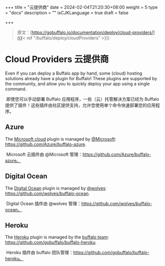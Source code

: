 +++
title = "云提供商"
date = 2024-02-04T21:20:30+08:00
weight = 5
type = "docs"
description = ""
isCJKLanguage = true
draft = false

+++

> 原文：[https://gobuffalo.io/documentation/deploy/cloud-providers/]({{< ref "/buffalo/deploy/cloudProviders" >}})

# Cloud Providers 云提供商 

Even if you can deploy a Buffalo app by hand, some (cloud) hosting solutions already have a plugin for Buffalo! These plugins are supported by the community, and allow you to quickly deploy your app using a single command.

​	即使您可以手动部署 Buffalo 应用程序，一些（云）托管解决方案已经为 Buffalo 提供了插件！这些插件由社区提供支持，允许您使用单个命令快速部署您的应用程序。

## Azure

The [Microsoft cloud](https://azure.microsoft.com/en-us/) plugin is managed by [@Microsoft](https://open.microsoft.com/): https://github.com/Azure/buffalo-azure.

​	Microsoft 云插件由 @Microsoft 管理：https://github.com/Azure/buffalo-azure。

## Digital Ocean

The [Digital Ocean](https://www.digitalocean.com/) plugin is managed by [@wolves](https://github.com/wolves): https://github.com/wolves/buffalo-ocean.

​	Digital Ocean 插件由 @wolves 管理：https://github.com/wolves/buffalo-ocean。

## Heroku

The [Heroku](https://www.heroku.com/) plugin is managed by the [buffalo team](https://github.com/gobuffalo): https://github.com/gobuffalo/buffalo-heroku.

​	Heroku 插件由 buffalo 团队管理：https://github.com/gobuffalo/buffalo-heroku。

